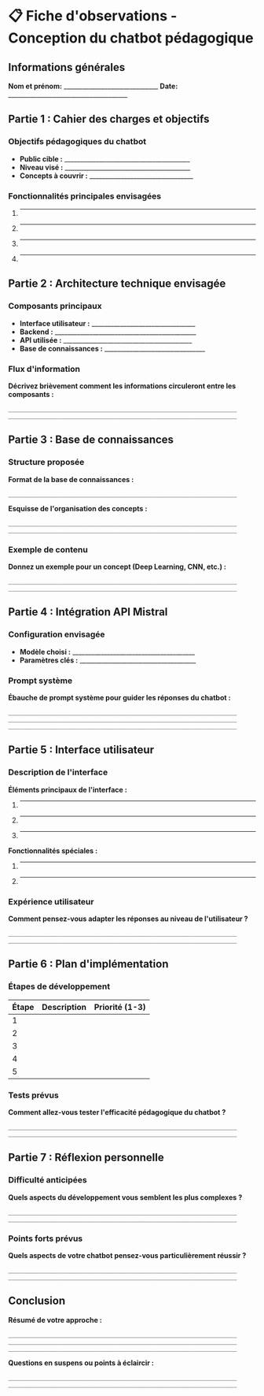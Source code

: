 # 📋 Fiche d'observations - Conception du chatbot pédagogique

## Informations générales
**Nom et prénom:** ______________________________
**Date:** ______________________________________

## Partie 1 : Cahier des charges et objectifs

### Objectifs pédagogiques du chatbot
- **Public cible :** ________________________________________
- **Niveau visé :** ________________________________________
- **Concepts à couvrir :** _________________________________

### Fonctionnalités principales envisagées
1. _______________________________________________________________
2. _______________________________________________________________
3. _______________________________________________________________
4. _______________________________________________________________

## Partie 2 : Architecture technique envisagée

### Composants principaux
- **Interface utilisateur :** _________________________________ 
- **Backend :** _____________________________________________ 
- **API utilisée :** _________________________________________ 
- **Base de connaissances :** ________________________________ 

### Flux d'information
**Décrivez brièvement comment les informations circuleront entre les composants :**
```
_________________________________________________________________
_________________________________________________________________
```

## Partie 3 : Base de connaissances

### Structure proposée
**Format de la base de connaissances :**
```
_________________________________________________________________
```

**Esquisse de l'organisation des concepts :**
```
_________________________________________________________________
_________________________________________________________________
```

### Exemple de contenu
**Donnez un exemple pour un concept (Deep Learning, CNN, etc.) :**
```
_________________________________________________________________
_________________________________________________________________
```

## Partie 4 : Intégration API Mistral

### Configuration envisagée
- **Modèle choisi :** _______________________________________
- **Paramètres clés :** _____________________________________

### Prompt système
**Ébauche de prompt système pour guider les réponses du chatbot :**
```
_________________________________________________________________
_________________________________________________________________
_________________________________________________________________
```

## Partie 5 : Interface utilisateur

### Description de l'interface
**Éléments principaux de l'interface :**
1. _______________________________________________________________
2. _______________________________________________________________
3. _______________________________________________________________

**Fonctionnalités spéciales :**
1. _______________________________________________________________
2. _______________________________________________________________

### Expérience utilisateur
**Comment pensez-vous adapter les réponses au niveau de l'utilisateur ?**
```
_________________________________________________________________
_________________________________________________________________
```

## Partie 6 : Plan d'implémentation

### Étapes de développement
| Étape | Description | Priorité (1-3) |
|-------|-------------|----------------|
| 1 | | |
| 2 | | |
| 3 | | |
| 4 | | |
| 5 | | |

### Tests prévus
**Comment allez-vous tester l'efficacité pédagogique du chatbot ?**
```
_________________________________________________________________
_________________________________________________________________
```

## Partie 7 : Réflexion personnelle

### Difficulté anticipées
**Quels aspects du développement vous semblent les plus complexes ?**
```
_________________________________________________________________
_________________________________________________________________
```

### Points forts prévus
**Quels aspects de votre chatbot pensez-vous particulièrement réussir ?**
```
_________________________________________________________________
_________________________________________________________________
```

## Conclusion

**Résumé de votre approche :**
```
_________________________________________________________________
_________________________________________________________________
_________________________________________________________________
```

**Questions en suspens ou points à éclaircir :**
```
_________________________________________________________________
_________________________________________________________________
```